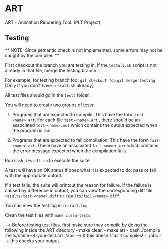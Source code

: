 # ART
ART - Animation Rendering Tool. (PLT Project)


## Testing

** NOTE: Since semantic check is not implemented, some errors may not be caught by the compiler. **

First checkout the branch you are testing in. If the ``` testall.sh ``` script is not already in 
that file, merge the testing branch.

For example, for testing branch foo:
    ``` git checkout foo ```
    ``` git merge testing ``` [Only if you don't have ``` testall.sh ``` already]


All test files should go in the ``` tests ``` folder.

You will need to create two groups of tests:

1. Programs that are expected to compile. This have the form ``` test-<name>.art ```. For each file ``` test-<name>.art ``` , there should be an associated ``` test-<name>.out ``` which contains the output expected when the program is run.

2. Programs that are expected to fail compilation. This have the form ``` fail-<name>.art ```. These have an associated ``` fail-<name>.err ``` which contains the error message expected when the compilation fails.

Run ``` bash testall.sh ``` to execute the suite. 

A test will have an OK status if does what it is expected to do: pass or fail with the appropriate output. 

If a test fails, the suite will printout the reason for failure. If the failure is caused by difference in output, you can view the corresponding diff file ``` results/test-<name>.diff ``` or ``` results/fail-<name>.diff ```.

You can view the test log in ``` testall.log ```.

Clean the test files with ``` make clean-tests ```.

--> Before testing test files, first make sure they compile by doing the following inside the ART directory
    - make clean
    - make art
    - bash ./compile .tests/name-of-your-test.art ./abc --> if this doesn't fail it compiles!
    - ./abc --> this checks your output.

